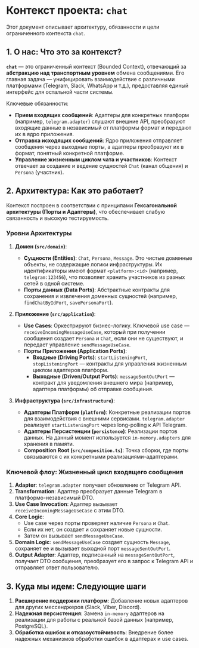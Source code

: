 # Контекст проекта: `chat`

Этот документ описывает архитектуру, обязанности и цели ограниченного контекста `chat`.

## 1. О нас: Что это за контекст?

**`chat`** — это ограниченный контекст (Bounded Context), отвечающий за **абстракцию над транспортным уровнем** обмена сообщениями. Его главная задача — унифицировать взаимодействие с различными платформами (Telegram, Slack, WhatsApp и т.д.), предоставляя единый интерфейс для остальной части системы.

Ключевые обязанности:
- **Прием входящих сообщений**: Адаптеры для конкретных платформ (например, `telegram.adapter`) слушают внешние API, преобразуют входящие данные в независимый от платформы формат и передают их в ядро приложения.
- **Отправка исходящих сообщений**: Ядро приложения отправляет сообщения через выходные порты, а адаптеры преобразуют их в формат, понятный конкретной платформе.
- **Управление жизненным циклом чата и участников**: Контекст отвечает за создание и ведение сущностей `Chat` (канал общения) и `Persona` (участник).

## 2. Архитектура: Как это работает?

Контекст построен в соответствии с принципами **Гексагональной архитектуры (Порты и Адаптеры)**, что обеспечивает слабую связанность и высокую тестируемость.

### Уровни Архитектуры

1.  **Домен (`src/domain`)**:
    - **Сущности (Entities)**: `Chat`, `Persona`, `Message`. Это чистые доменные объекты, не содержащие логики инфраструктуры. Их идентификаторы имеют формат `<platform>:<id>` (например, `telegram:123456`), что позволяет хранить участников из разных сетей в одной системе.
    - **Порты данных (Data Ports)**: Абстрактные контракты для сохранения и извлечения доменных сущностей (например, `findChatByIdPort`, `savePersonaPort`).

2.  **Приложение (`src/application`)**:
    - **Use Cases**: Оркестрируют бизнес-логику. Ключевой use case — `receiveIncomingMessageUseCase`, который при получении сообщения создает `Persona` и `Chat`, если они не существуют, и передает управление `sendMessageUseCase`.
    - **Порты Приложения (Application Ports)**:
        - **Входные (Driving Ports)**: `startListeningPort`, `stopListeningPort` — контракты для управления жизненным циклом адаптеров платформ.
        - **Выходные (Driven/Output Ports)**: `messageSentOutPort` — контракт для уведомления внешнего мира (например, адаптера платформы) об отправке сообщения.

3.  **Инфраструктура (`src/infrastructure`)**:
    - **Адаптеры Платформ (`platform`)**: Конкретные реализации портов для взаимодействия с внешними сервисами. `telegram.adapter` реализует `startListeningPort` через long-polling к API Telegram.
    - **Адаптеры Персистенции (`persistence`)**: Реализации портов данных. На данный момент используется `in-memory.adapters` для хранения в памяти.
    - **Composition Root (`src/composition.ts`)**: Точка сборки, где порты связываются с их конкретными реализациями-адаптерами.

### Ключевой флоу: Жизненный цикл входящего сообщения

1.  **Adapter**: `telegram.adapter` получает обновление от Telegram API.
2.  **Transformation**: Адаптер преобразует данные Telegram в платформо-независимый DTO.
3.  **Use Case Invocation**: Адаптер вызывает `receiveIncomingMessageUseCase` с этим DTO.
4.  **Core Logic**:
    - Use case через порты проверяет наличие `Persona` и `Chat`.
    - Если их нет, он создает и сохраняет новые сущности.
    - Затем он вызывает `sendMessageUseCase`.
5.  **Domain Logic**: `sendMessageUseCase` создает сущность `Message`, сохраняет ее и вызывает выходной порт `messageSentOutPort`.
6.  **Output Adapter**: Адаптер, подписанный на `messageSentOutPort`, получает DTO сообщения, преобразует его в запрос к Telegram API и отправляет ответ пользователю.

## 3. Куда мы идем: Следующие шаги

1.  **Расширение поддержки платформ**: Добавление новых адаптеров для других мессенджеров (Slack, Viber, Discord).
2.  **Надежная персистенция**: Замена `in-memory` адаптеров на реализации для работы с реальной базой данных (например, PostgreSQL).
3.  **Обработка ошибок и отказоустойчивость**: Внедрение более надежных механизмов обработки ошибок в адаптерах и use cases.
